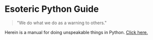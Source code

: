 # Esoteric Python Guide
> "We do what we do as a warning to others."

Herein is a manual for doing unspeakable things in Python. [Click here.](https://github.com/IFcoltransG/esoteric-python-guide/wiki)
